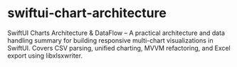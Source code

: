 # swiftui-chart-architecture
SwiftUI Charts Architecture &amp; DataFlow – A practical architecture and data handling summary for building responsive multi-chart visualizations in SwiftUI. Covers CSV parsing, unified charting, MVVM refactoring, and Excel export using libxlsxwriter.
